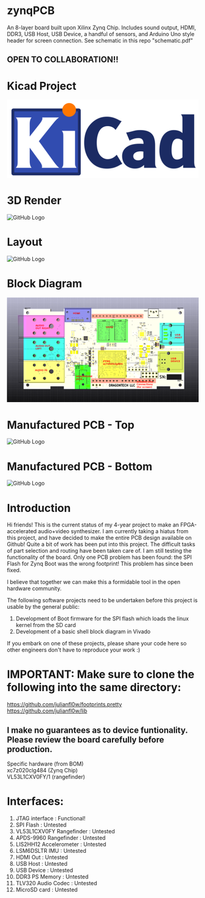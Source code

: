 # zynqPCB
An 8-layer board built upon Xilinx Zynq Chip. Includes sound output, HDMI, DDR3, USB Host, USB Device, a handful of sensors, and Arduino Uno style header for screen connection. See schematic in this repo "schematic.pdf"
  
## OPEN TO COLLABORATION!!

# Kicad Project
![GitHub Logo](images/KiCad-Logo1.png)

# 3D Render
![GitHub Logo](images/dt01_3drender.PNG)

# Layout
![GitHub Logo](images/dt01_schematic.PNG)

# Block Diagram 
![GitHub Logo](images/blockdiagram_edited.png)

# Manufactured PCB - Top
![GitHub Logo](images/dt01_v3_top.jpg)

# Manufactured PCB - Bottom
![GitHub Logo](images/dt01_v3_bottom.jpg)

# Introduction  
Hi friends! This is the current status of my 4-year project to make an FPGA-accelerated audio+video synthesizer. I am currently taking a hiatus from this project, and have decided to make the entire PCB design available on Github! Quite a bit of work has been put into this project. The difficult tasks of part selection and routing have been taken care of. I am still testing the functionality of the board. Only one PCB problem has been found: the SPI Flash for Zynq Boot was the wrong footprint! This problem has since been fixed.  

I believe that together we can make this a formidable tool in the open hardware community.  

The following software projects need to be undertaken before this project is usable by the general public:
1. Development of Boot firmware for the SPI flash which loads the linux kernel from the SD card
2. Development of a basic shell block diagram in Vivado  
  
If you embark on one of these projects, please share your code here so other engineers don't have to reproduce your work :)  

# IMPORTANT: Make sure to clone the following into the same directory:
https://github.com/julianfl0w/footprints.pretty  
https://github.com/julianfl0w/lib  
  
## I make no guarantees as to device funtionality. Please review the board carefully before production. 
Specific hardware (from BOM)  
xc7z020clg484 (Zynq Chip)  
VL53L1CXV0FY/1 (rangefinder)  

# Interfaces:  
1. JTAG interface : Functional!
2. SPI Flash : Untested
3. VL53L1CXV0FY Rangefinder : Untested  
4. APDS-9960 Rangefinder : Untested 
5. LIS2HH12 Accelerometer : Untested 
6. LSM6DSLTR IMU  : Untested 
7. HDMI Out : Untested
8. USB Host : Untested
9. USB Device : Untested
10. DDR3 PS Memory : Untested
11. TLV320 Audio Codec : Untested
12. MicroSD card : Untested
